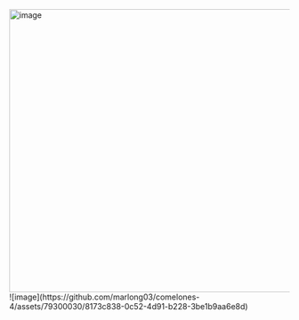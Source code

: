 <img width="508" alt="image" src="https://github.com/marlong03/comelones-4/assets/79300030/f6bf9c22-4907-4b62-b128-c9abd571de6c">
![image](https://github.com/marlong03/comelones-4/assets/79300030/8173c838-0c52-4d91-b228-3be1b9aa6e8d)

